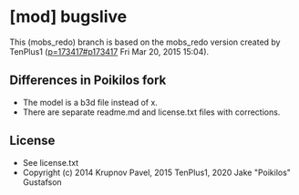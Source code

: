 # [mod] bugslive
This (mobs_redo) branch is based on the mobs_redo version created by
TenPlus1
([p=173417#p173417](https://forum.minetest.org/viewtopic.php?f=9&t=11174&hilit=bugslive#p173417)
Fri Mar 20, 2015 15:04).


## Differences in Poikilos fork
- The model is a b3d file instead of x.
- There are separate readme.md and license.txt files with corrections.


## License
- See license.txt
- Copyright (c) 2014 Krupnov Pavel, 2015 TenPlus1, 2020 Jake "Poikilos" Gustafson
